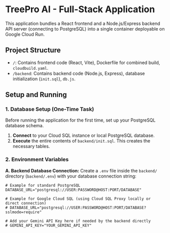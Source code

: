 # TreePro AI - Full-Stack Application

This application bundles a React frontend and a Node.js/Express backend API server (connecting to PostgreSQL) into a single container deployable on Google Cloud Run.

## Project Structure

- `/`: Contains frontend code (React, Vite), Dockerfile for combined build, `cloudbuild.yaml`.
- `/backend`: Contains backend code (Node.js, Express), database initialization (`init.sql`), `db.js`.

## Setup and Running

### 1. Database Setup (One-Time Task)

Before running the application for the first time, set up your PostgreSQL database schema.

1.  **Connect** to your Cloud SQL instance or local PostgreSQL database.
2.  **Execute** the entire contents of `backend/init.sql`. This creates the necessary tables.

### 2. Environment Variables

**A. Backend Database Connection:**
Create a `.env` file inside the `backend/` directory (`backend/.env`) with your database connection string:

```env
# Example for standard PostgreSQL
DATABASE_URL="postgresql://USER:PASSWORD@HOST:PORT/DATABASE"

# Example for Google Cloud SQL (using Cloud SQL Proxy locally or direct connection)
# DATABASE_URL="postgresql://USER:PASSWORD@HOST:PORT/DATABASE?sslmode=require"

# Add your Gemini API Key here if needed by the backend directly
# GEMINI_API_KEY="YOUR_GEMINI_API_KEY"